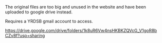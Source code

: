 The original files are too big and unused in the website and have been uploaded to google drive instead.

Requires a YRDSB gmail account to access.

https://drive.google.com/drive/folders/1k8uR6Vw4nsHKBKZQVcG_V1goR8bCZv8f?usp=sharing